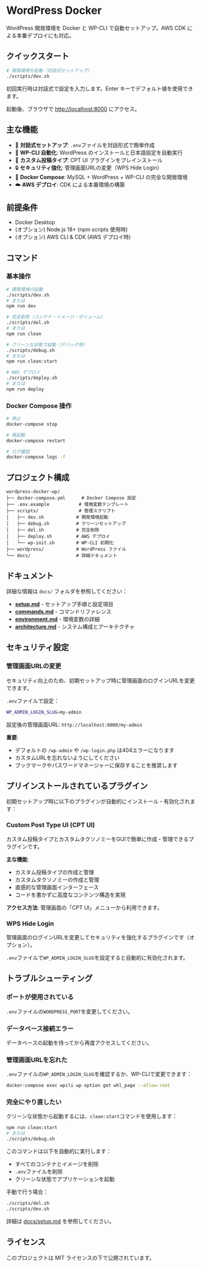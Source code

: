 # WordPress Docker

WordPress 開発環境を Docker と WP-CLI で自動セットアップ。AWS CDK による本番デプロイにも対応。

## クイックスタート

```bash
# 開発環境を起動（対話式セットアップ）
./scripts/dev.sh
```

初回実行時は対話式で設定を入力します。Enter キーでデフォルト値を使用できます。

起動後、ブラウザで <http://localhost:8000> にアクセス。

## 主な機能

- 🚀 **対話式セットアップ**: `.env`ファイルを対話形式で簡単作成
- 🔧 **WP-CLI 自動化**: WordPress のインストールと日本語設定を自動実行
- 📝 **カスタム投稿タイプ**: CPT UI プラグインをプレインストール
- 🔒 **セキュリティ強化**: 管理画面URLの変更（WPS Hide Login）
- 🐳 **Docker Compose**: MySQL + WordPress + WP-CLI の完全な開発環境
- ☁️ **AWS デプロイ**: CDK による本番環境の構築

## 前提条件

- Docker Desktop
- (オプション) Node.js 18+ (npm scripts 使用時)
- (オプション) AWS CLI & CDK (AWS デプロイ時)

## コマンド

### 基本操作

```bash
# 開発環境の起動
./scripts/dev.sh
# または
npm run dev

# 完全削除（コンテナ・イメージ・ボリューム）
./scripts/del.sh
# または
npm run clean

# クリーンな状態で起動（デバッグ用）
./scripts/debug.sh
# または
npm run clean:start

# AWS デプロイ
./scripts/deploy.sh
# または
npm run deploy
```

### Docker Compose 操作

```bash
# 停止
docker-compose stop

# 再起動
docker-compose restart

# ログ確認
docker-compose logs -f
```

## プロジェクト構成

```text
wordpress-docker-wp/
├── docker-compose.yml      # Docker Compose 設定
├── .env.example           # 環境変数テンプレート
├── scripts/               # 管理スクリプト
│   ├── dev.sh            # 開発環境起動
│   ├── debug.sh          # クリーンセットアップ
│   ├── del.sh            # 完全削除
│   ├── deploy.sh         # AWS デプロイ
│   └── wp-init.sh        # WP-CLI 初期化
├── wordpress/            # WordPress ファイル
└── docs/                 # 詳細ドキュメント
```

## ドキュメント

詳細な情報は `docs/` フォルダを参照してください：

- **[setup.md](docs/setup.md)** - セットアップ手順と設定項目
- **[commands.md](docs/commands.md)** - コマンドリファレンス
- **[environment.md](docs/environment.md)** - 環境変数の詳細
- **[architecture.md](docs/architecture.md)** - システム構成とアーキテクチャ

## セキュリティ設定

### 管理画面URLの変更

セキュリティ向上のため、初期セットアップ時に管理画面のログインURLを変更できます。

`.env`ファイルで設定：

```bash
WP_ADMIN_LOGIN_SLUG=my-admin
```

設定後の管理画面URL: `http://localhost:8000/my-admin`

**重要**:

- デフォルトの `/wp-admin` や `/wp-login.php` は404エラーになります
- カスタムURLを忘れないようにしてください
- ブックマークやパスワードマネージャーに保存することを推奨します

## プリインストールされているプラグイン

初期セットアップ時に以下のプラグインが自動的にインストール・有効化されます：

### Custom Post Type UI (CPT UI)

カスタム投稿タイプとカスタムタクソノミーをGUIで簡単に作成・管理できるプラグインです。

**主な機能**:

- カスタム投稿タイプの作成と管理
- カスタムタクソノミーの作成と管理
- 直感的な管理画面インターフェース
- コードを書かずに高度なコンテンツ構造を実現

**アクセス方法**: 管理画面の「CPT UI」メニューから利用できます。

### WPS Hide Login

管理画面のログインURLを変更してセキュリティを強化するプラグインです（オプション）。

`.env`ファイルで`WP_ADMIN_LOGIN_SLUG`を設定すると自動的に有効化されます。

## トラブルシューティング

### ポートが使用されている

`.env`ファイルの`WORDPRESS_PORT`を変更してください。

### データベース接続エラー

データベースの起動を待ってから再度アクセスしてください。

### 管理画面URLを忘れた

`.env`ファイルの`WP_ADMIN_LOGIN_SLUG`を確認するか、WP-CLIで変更できます：

```bash
docker-compose exec wpcli wp option get whl_page --allow-root
```

### 完全にやり直したい

クリーンな状態から起動するには、`clean:start`コマンドを使用します：

```bash
npm run clean:start
# または
./scripts/debug.sh
```

このコマンドは以下を自動的に実行します：
- すべてのコンテナとイメージを削除
- `.env`ファイルを削除
- クリーンな状態でアプリケーションを起動

手動で行う場合：

```bash
./scripts/del.sh
./scripts/dev.sh
```

詳細は [docs/setup.md](docs/setup.md) を参照してください。

## ライセンス

このプロジェクトは MIT ライセンスの下で公開されています。
